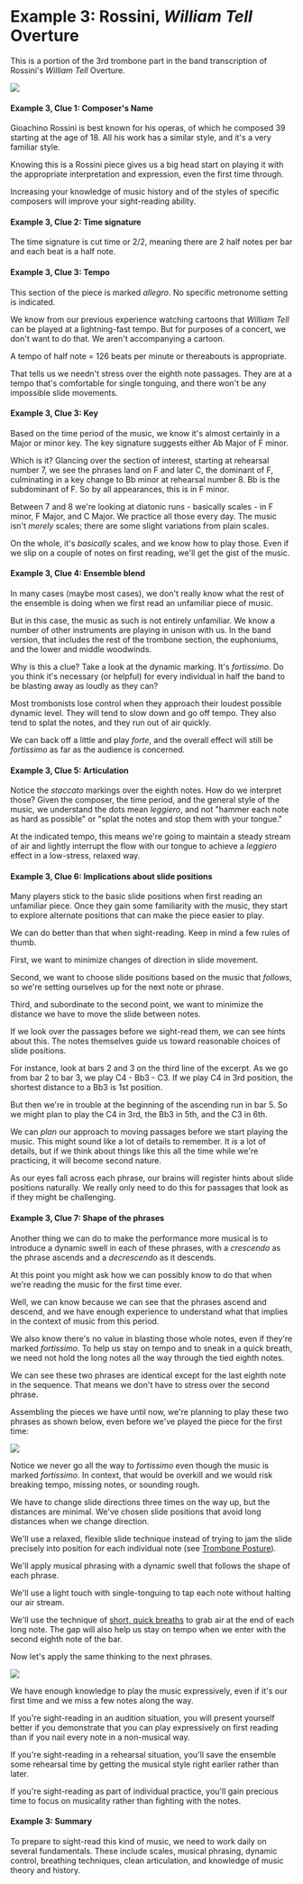 # Example 3: Rossini, _William Tell_ Overture 

This is a portion of the 3rd trombone part in the band transcription of Rossini's _William Tell_ Overture. 

![](images/william-tell-trombone-3.jpg)

#### Example 3, Clue 1: Composer's Name 

Gioachino Rossini is best known for his operas, of which he composed 39 starting at the age of 18. All his work has a similar style, and it's a very familiar style. 

Knowing this is a Rossini piece gives us a big head start on playing it with the appropriate interpretation and expression, even the first time through.

Increasing your knowledge of music history and of the styles of specific composers will improve your sight-reading ability. 

#### Example 3, Clue 2: Time signature 

The time signature is cut time or 2/2, meaning there are 2 half notes per bar and each beat is a half note. 

#### Example 3, Clue 3: Tempo 

This section of the piece is marked _allegro_. No specific metronome setting is indicated. 

We know from our previous experience watching cartoons that _William Tell_ can be played at a lightning-fast tempo. But for purposes of a concert, we don't want to do that. We aren't accompanying a cartoon. 

A tempo of half note = 126 beats per minute or thereabouts is appropriate. 

That tells us we needn't stress over the eighth note passages. They are at a tempo that's comfortable for single tonguing, and there won't be any impossible slide movements. 

#### Example 3, Clue 3: Key 

Based on the time period of the music, we know it's almost certainly in a Major or minor key. The key signature suggests either Ab Major of F minor. 

Which is it? Glancing over the section of interest, starting at rehearsal number 7, we see the phrases land on F and later C, the dominant of F, culminating in a key change to Bb minor at rehearsal number 8. Bb is the subdominant of F. So by all appearances, this is in F minor.

Between 7 and 8 we're looking at diatonic runs - basically scales - in F minor, F Major, and C Major. We practice all those every day. The music isn't _merely_ scales; there are some slight variations from plain scales. 

On the whole, it's _basically_ scales, and we know how to play those. Even if we slip on a couple of notes on first reading, we'll get the gist of the music.

#### Example 3, Clue 4: Ensemble blend

In many cases (maybe most cases), we don't really know what the rest of the ensemble is doing when we first read an unfamiliar piece of music. 

But in this case, the music as such is not entirely unfamiliar. We know a number of other instruments are playing in unison with us. In the band version, that includes the rest of the trombone section, the euphoniums, and the lower and middle woodwinds. 

Why is this a clue? Take a look at the dynamic marking. It's _fortissimo_. Do you think it's necessary (or helpful) for every individual in half the band to be blasting away as loudly as they can? 

Most trombonists lose control when they approach their loudest possible dynamic level. They will tend to slow down and go off tempo. They also tend to splat the notes, and they run out of air quickly.

We can back off a little and play _forte_, and the overall effect will still be _fortissimo_ as far as the audience is concerned. 

#### Example 3, Clue 5: Articulation 

Notice the _staccato_ markings over the eighth notes. How do we interpret those? Given the composer, the time period, and the general style of the music, we understand the dots mean _leggiero_, and not "hammer each note as hard as possible" or "splat the notes and stop them with your tongue."

At the indicated tempo, this means we're going to maintain a steady stream of air and lightly interrupt the flow with our tongue to achieve a _leggiero_ effect in a low-stress, relaxed way. 

#### Example 3, Clue 6: Implications about slide positions 

Many players stick to the basic slide positions when first reading an unfamiliar piece. Once they gain some familiarity with the music, they start to explore alternate positions that can make the piece easier to play. 

We can do better than that when sight-reading. Keep in mind a few rules of thumb. 

First, we want to minimize changes of direction in slide movement. 

Second, we want to choose slide positions based on the music that _follows_, so we're setting ourselves up for the next note or phrase. 

Third, and subordinate to the second point, we want to minimize the distance we have to move the slide between notes. 

If we look over the passages before we sight-read them, we can see hints about this. The notes themselves guide us toward reasonable choices of slide positions. 

For instance, look at bars 2 and 3 on the third line of the excerpt. As we go from bar 2 to bar 3, we play C4 - Bb3 - C3. If we play C4 in 3rd position, the shortest distance to a Bb3 is 1st position. 

But then we're in trouble at the beginning of the ascending run in bar 5. So we might plan to play the C4 in 3rd, the Bb3 in 5th, and the C3 in 6th. 

We can _plan_ our approach to moving passages before we start playing the music. This might sound like a lot of details to remember. It _is_ a lot of details, but if we think about things like this all the time while we're practicing, it will become second nature. 

As our eyes fall across each phrase, our brains will register hints about slide positions naturally. We really only need to do this for passages that look as if they might be challenging. 

#### Example 3, Clue 7: Shape of the phrases

Another thing we can do to make the performance more musical is to introduce a dynamic swell in each of these phrases, with a _crescendo_ as the phrase ascends and a _decrescendo_ as it descends. 

At this point you might ask how we can possibly know to do that when we're reading the music for the first time ever. 

Well, we can know because we can see that the phrases ascend and descend, and we have enough experience to understand what that implies in the context of music from this period. 

We also know there's no value in blasting those whole notes, even if they're marked _fortissimo_. To help us stay on tempo and to sneak in a quick breath, we need not hold the long notes all the way through the tied eighth notes. 

We can see these two phrases are identical except for the last eighth note in the sequence. That means we don't have to stress over the second phrase.

Assembling the pieces we have until now, we're planning to play these two phrases as shown below, even before we've played the piece for the first time: 

![](images/william-tell-1.png)

Notice we never go all the way to _fortissimo_ even though the music is marked _fortissimo_. In context, that would be overkill and we would risk breaking tempo, missing notes, or sounding rough. 

We have to change slide directions three times on the way up, but the distances are minimal. We've chosen slide positions that avoid long distances when we change direction. 

We'll use a relaxed, flexible slide technique instead of trying to jam the slide precisely into position for each individual note (see [Trombone Posture](trombone-posture.md)).

We'll apply musical phrasing with a dynamic swell that follows the shape of each phrase. 

We'll use a light touch with single-tonguing to tap each note without halting our air stream. 

We'll use the technique of [short, quick breaths](breathing.md) to grab air at the end of each long note. The gap will also help us stay on tempo when we enter with the second eighth note of the bar.

Now let's apply the same thinking to the next phrases. 

![](images/william-tell-2.png)

We have enough knowledge to play the music expressively, even if it's our first time and we miss a few notes along the way. 

If you're sight-reading in an audition situation, you will present yourself better if you demonstrate that you can play expressively on first reading than if you nail every note in a non-musical way. 

If you're sight-reading in a rehearsal situation, you'll save the ensemble some rehearsal time by getting the musical style right earlier rather than later. 

If you're sight-reading as part of individual practice, you'll gain precious time to focus on musicality rather than fighting with the notes. 

#### Example 3: Summary 

To prepare to sight-read this kind of music, we need to work daily on several fundamentals. These include scales, musical phrasing, dynamic control, breathing techniques, clean articulation, and knowledge of music theory and history.